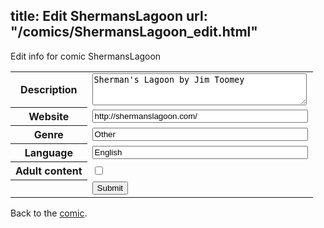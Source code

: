 title: Edit ShermansLagoon
url: "/comics/ShermansLagoon_edit.html"
---
Edit info for comic ShermansLagoon

<form name="comic" action="http://gaepostmail.appspot.com/comic/" method="post">
<table class="comicinfo">
<tr>
<th>Description</th><td><textarea name="description" cols="40" rows="3">Sherman's Lagoon by Jim Toomey</textarea></td>
</tr>
<tr>
<th>Website</th><td><input type="text" name="url" value="http://shermanslagoon.com/" size="40"/></td>
</tr>
<tr>
<th>Genre</th><td><input type="text" name="genre" value="Other" size="40"/></td>
</tr>
<tr>
<th>Language</th><td><input type="text" name="language" value="English" size="40"/></td>
</tr>
<tr>
<th>Adult content</th><td><input type="checkbox" name="adult" value="adult" /></td>
</tr>
<tr>
<th></th><td>
<input type="hidden" name="comic" value="ShermansLagoon" />
<input type="submit" name="submit" value="Submit" />
</td>
</tr>
</table>
</form>

Back to the [comic](ShermansLagoon.html).
